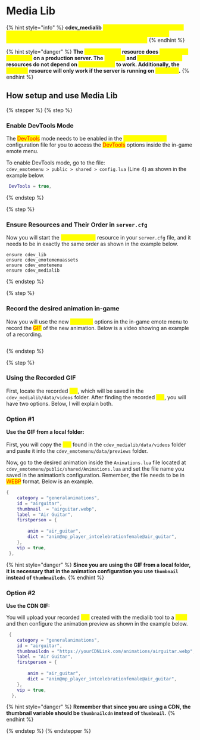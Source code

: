 # Media Lib

{% hint style="info" %}
**cdev\_medialib** <mark style="color:yellow;">is a tool for developers. With this tool, you can create GIF previews of new animations you add or of animations that are missing a preview in the emote menu.</mark>
{% endhint %}

{% hint style="danger" %}
**The&#x20;**<mark style="color:yellow;">**cdev\_medialib**</mark>**&#x20;resource does&#x20;**<mark style="color:yellow;">**not need to be started**</mark>**&#x20;on a production server. The&#x20;**<mark style="color:yellow;">**cdev\_lib**</mark>**&#x20;and&#x20;**<mark style="color:yellow;">**cdev\_emotemenu**</mark>**&#x20;resources do not depend on&#x20;**<mark style="color:yellow;">**cdev\_medialib**</mark>**&#x20;to work. Additionally, the&#x20;**<mark style="color:yellow;">**medialib**</mark>**&#x20;resource will only work if the server is running on&#x20;**<mark style="color:yellow;">**localhost**</mark>**.**
{% endhint %}

## How setup and use Media Lib

{% stepper %}
{% step %}
### Enable DevTools Mode

The <mark style="color:red;">DevTools</mark> mode needs to be enabled in the <mark style="color:yellow;">cdev\_emotemenu</mark> configuration file for you to access the <mark style="color:red;">DevTools</mark> options inside the in-game emote menu.

To enable DevTools mode, go to the file:\
`cdev_emotemenu > public > shared > config.lua` (Line 4) as shown in the example below.

```lua
 DevTools = true,  
```
{% endstep %}

{% step %}
### Ensure Resources and Their Order in `server.cfg`

Now you will start the <mark style="color:yellow;">cdev\_medialib</mark> resource in your `server.cfg` file, and it needs to be in exactly the same order as shown in the example below.

```
ensure cdev_lib
ensure cdev_emotemenuassets
ensure cdev_emotemenu
ensure cdev_medialib
```
{% endstep %}

{% step %}
### Record the desired animation in-game

Now you will use the new <mark style="color:yellow;">DevTools</mark> options in the in-game emote menu to record the <mark style="color:red;">GIF</mark> of the new animation. Below is a video showing an example of a recording.

<figure><img src="../../.gitbook/assets/chrome_MP36LnYLe3.gif" alt=""><figcaption></figcaption></figure>
{% endstep %}

{% step %}
### Using the Recorded GIF

First, locate the recorded <mark style="color:yellow;">GIF</mark>, which will be saved in the `cdev_medialib/data/videos` folder. After finding the recorded <mark style="color:yellow;">GIF</mark>, you will have two options. Below, I will explain both.

### Option #1&#x20;

**Use the GIF from a local folder:**\
\
First, you will copy the <mark style="color:yellow;">GIF</mark> found in the `cdev_medialib/data/videos` folder and paste it into the `cdev_emotemenu/data/previews` folder.

Now, go to the desired animation inside the `Animations.lua` file located at `cdev_emotemenu/public/shared/Animations.lua` and set the file name you saved in the animation’s configuration. Remember, the file needs to be in <mark style="color:red;">WEBP</mark> format. Below is an example.

```lua
{
    category = "generalanimations",
    id = "airguitar",
    thumbnail  = "airguitar.webp",
    label = "Air Guitar",
    firstperson = {
    
        anim = "air_guitar",
        dict = "anim@mp_player_intcelebrationfemale@air_guitar",
    },
    vip = true,
 },
```

{% hint style="danger" %}
**Since you are using the GIF from a local folder, it is necessary that in the animation configuration you use `thumbnail` instead of `thumbnailcdn`.**
{% endhint %}

### Option #2&#x20;

**Use the CDN GIF:**

You will upload your recorded <mark style="color:yellow;">GIF</mark> created with the medialib tool to a <mark style="color:yellow;">CDN</mark> and then configure the animation preview as shown in the example below.

```lua
 {
    category = "generalanimations",
    id = "airguitar",
    thumbnailcdn = "https://yourCDNLink.com/animations/airguitar.webp",
    label = "Air Guitar",
    firstperson = {
    
        anim = "air_guitar",
        dict = "anim@mp_player_intcelebrationfemale@air_guitar",
    },
    vip = true,
  },
```

{% hint style="danger" %}
**Remember that since you are using a CDN, the thumbnail variable should be `thumbnailcdn` instead of `thumbnail`.**
{% endhint %}


{% endstep %}
{% endstepper %}
